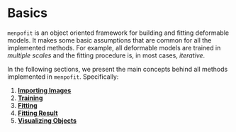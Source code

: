 Basics
======
`menpofit` is an object oriented framework for building and fitting deformable models.
It makes some basic assumptions that are common for all the implemented methods.
For example, all deformable models are trained in _multiple scales_ and the fitting procedure is, in most cases, _iterative_.

In the following sections, we present the main concepts behind all methods implemented in `menpofit`. Specifically:

  1. [**Importing Images**](importing.md)
  2. [**Training**](training.md)
  3. [**Fitting**](fitting.md)
  4. [**Fitting Result**](result.md)
  5. [**Visualizing Objects**](visualization.md)
